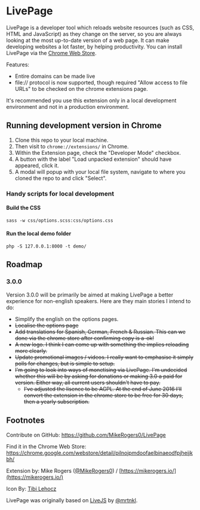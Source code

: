 # LivePage

LivePage is a developer tool which reloads website resources (such as CSS, HTML and JavaScript) as they change on the server, so you are always looking at the most up-to-date version of a web page. It can make developing websites a lot faster, by helping productivity. You can install LivePage via the [Chrome Web Store](https://chrome.google.com/webstore/detail/livepage/pilnojpmdoofaelbinaeodfpjheijkbh/details).

Features:
 * Entire domains can be made live
 * file:// protocol is now supported, though required "Allow access to file URLs" to be checked on the chrome extensions page.

It's recommended you use this extension only in a local development environment and not in a production environment.

## Running development version in Chrome

1. Clone this repo to your local machine. 
2. Then visit to `chrome://extensions/` in Chrome. 
3. Within the Extension page, check the "Developer Mode" checkbox. 
4. A button with the label "Load unpacked extension" should have appeared, click it. 
5. A modal will popup with your local file system, navigate to where you cloned the repo to and click "Select".

### Handy scripts for local development

#### Build the CSS

    sass -w css/options.scss:css/options.css

#### Run the local demo folder

    php -S 127.0.0.1:8000 -t demo/

## Roadmap

### 3.0.0

Version 3.0.0 will be primarily be aimed at making LivePage a better experience for non-english speakers. Here are they main stories I intend to do:

 * Simplify the english on the options pages.
 * ~~Localise the options page~~
 * ~~Add translations for Spanish, German, French & Russian. This can we done via the chrome store after confirming copy is a-ok!~~
 * ~~A new logo. I think I can come up with something the implies reloading more clearly.~~
 * ~~Update promotional images / videos. I really want to emphasise it simply polls for changes, but is simple to setup.~~
 * ~~I'm going to look into ways of monetising via LivePage. I'm undecided whether this will be by asking for donations or making 3.0 a paid for version. Either way, all current users shouldn't have to pay.~~
     * ~~I've adjusted the lisence to be AGPL. At the end of June 2016 I'll convert the extension in the chrome store to be free for 30 days, then a yearly subscription.~~

## Footnotes

Contribute on GitHub: https://github.com/MikeRogers0/LivePage

Find it in the Chrome Web Store: https://chrome.google.com/webstore/detail/pilnojpmdoofaelbinaeodfpjheijkbh/

Extension by: Mike Rogers ([@MikeRogers0](https://twitter.com/mikerogers0)) / [https://mikerogers.io/](https://mikerogers.io/)

Icon By: [Tibi Lehocz](https://creativemarket.com/VectorBurn)

LivePage was originally based on [LiveJS](http://livejs.com/) by [@mrtnkl](https://twitter.com/mrtnkl).
